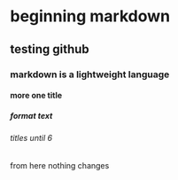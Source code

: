 # beginning markdown
## testing github
### markdown is a lightweight language
#### more one title
##### format text
###### titles until 6
from here nothing changes
